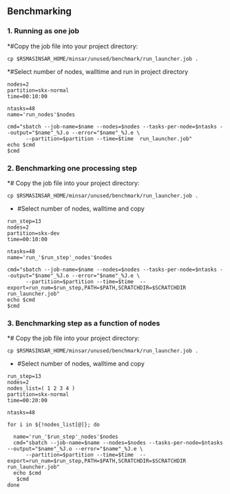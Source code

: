## Benchmarking

### 1. Running as one job
*#Copy the job file into your project directory:
```
cp $RSMASINSAR_HOME/minsar/unused/benchmark/run_launcher.job .
```
*#Select number of nodes, walltime and run in project directory

```
nodes=2
partition=skx-normal
time=00:10:00

ntasks=48
name='run_nodes'$nodes

cmd="sbatch --job-name=$name --nodes=$nodes --tasks-per-node=$ntasks --output="$name"_%J.o --error="$name"_%J.e \
      --partition=$partition --time=$time  run_launcher.job"
echo $cmd
$cmd
```

### 2. Benchmarking one processing step
*# Copy the job file into your project directory:
```
cp $RSMASINSAR_HOME/minsar/unused/benchmark/run_launcher.job .
```
* #Select number of nodes, walltime and copy

```
run_step=13
nodes=2
partition=skx-dev
time=00:10:00

ntasks=48
name='run_'$run_step'_nodes'$nodes

cmd="sbatch --job-name=$name --nodes=$nodes --tasks-per-node=$ntasks --output="$name"_%J.o --error="$name"_%J.e \
      --partition=$partition --time=$time  --export=run_num=$run_step,PATH=$PATH,SCRATCHDIR=$SCRATCHDIR run_launcher.job"
echo $cmd
$cmd
```

### 3. Benchmarking step as a function of nodes
*# Copy the job file into your project directory:
```
cp $RSMASINSAR_HOME/minsar/unused/benchmark/run_launcher.job .
```
* #Select number of nodes, walltime and copy

```
run_step=13
nodes=2
nodes_list=( 1 2 3 4 )
partition=skx-normal
time=00:20:00

ntasks=48

for i in ${!nodes_list[@]}; do

  name='run_'$run_step'_nodes'$nodes
  cmd="sbatch --job-name=$name --nodes=$nodes --tasks-per-node=$ntasks --output="$name"_%J.o --error="$name"_%J.e \
      --partition=$partition --time=$time  --export=run_num=$run_step,PATH=$PATH,SCRATCHDIR=$SCRATCHDIR run_launcher.job"
  echo $cmd
   $cmd
done
```

